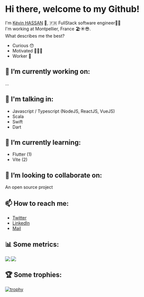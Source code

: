 # Hi there, welcome to my Github! 

I'm [Kévin HASSAN](https://github.com/kevinhassan) 👋, 
🇫🇷 FullStack software engineer👨‍💻
<br>
I'm working at Montpellier, France 🏖☀️😎. 
<br>
What describes me the best? 

- Curious 😯 
- Motivated 👨🏻‍💻
- Worker 💪

## 🔭 I’m currently working on:
...

## 🔭 I'm talking in:
- Javascript / Typescript (NodeJS, ReactJS, VueJS)
- Scala
- Swift 
- Dart

## 🌱 I’m currently learning:
- Flutter (1)
- Vite (2)

## 👯 I’m looking to collaborate on:
An open source project


## 📫 How to reach me:
- [Twitter](https://twitter.com/Kevin_H95)
- [LinkedIn](https://fr.linkedin.com/public-profile/in/kevin-hassan)
- [Mail](mailto:kevinhassan.pro@gmail.com)


## 📊 Some metrics: 
<a href="https://github.com/kevinhassan/kevinhassan">
  <img align="left" src="https://github-readme-stats.vercel.app/api?username=kevinhassan&count_private=true&show_icons=true&theme=dark" />
</a>
<a href="https://github.com/kevinhassan/kevinhassan">
  <img src="https://github-readme-stats.vercel.app/api/top-langs/?username=kevinhassan&theme=dark&layout=compact" />
</a>


## 🏆 Some trophies: 
[![trophy](https://github-profile-trophy.vercel.app/?username=kevinhassan&row=1)](https://github.com/kevinhassan/github-profile-trophy)
